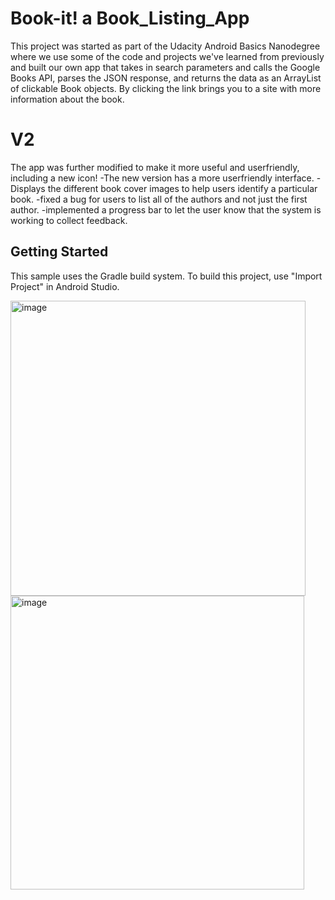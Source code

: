 Book-it! a Book_Listing_App
===================================
This project was started as part of the Udacity Android Basics Nanodegree where we use some of the code and projects we've learned from previously and built our own app that takes in search parameters and calls the Google Books API, parses the JSON response, and returns the data as an ArrayList of clickable Book objects. By clicking the link brings you to a site with more information about the book. 

V2
===================
The app was further modified to make it more useful and userfriendly, including a new icon! 
-The new version has a more userfriendly interface. 
-Displays the different book cover images to help users identify a particular book.
-fixed a bug for users to list all of the authors and not just the first author.
-implemented a progress bar to let the user know that the system is working to collect feedback. 

Getting Started
---------------
This sample uses the Gradle build system. To build this project, use "Import Project" in Android Studio.

<img width="472" alt="image" src="https://user-images.githubusercontent.com/4000619/72001154-c7234900-3212-11ea-94b3-fdcbf55e45f2.png">
<img width="470" alt="image" src="https://user-images.githubusercontent.com/4000619/72001036-8c211580-3212-11ea-880b-937c46c4e38f.png">
